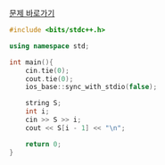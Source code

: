 [문제 바로가기](https://boj.kr/27866)

```c++
#include <bits/stdc++.h>

using namespace std;

int main(){
    cin.tie(0);
    cout.tie(0);
    ios_base::sync_with_stdio(false);

    string S;
    int i;
    cin >> S >> i;
    cout << S[i - 1] << "\n";

    return 0;
}
```